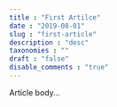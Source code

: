 ```yaml
---
title : "First Artilce" 
date : "2019-08-01" 
slug : "first-article" 
description : "desc" 
taxonomies : "" 
draft : "false"
disable_comments : "true"
---
```


Article body...
